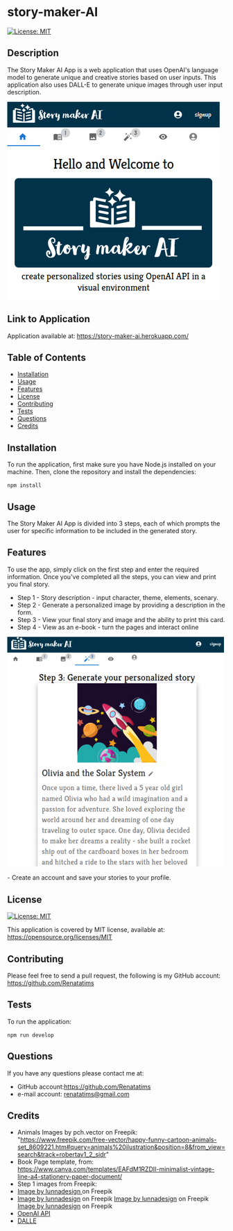 # story-maker-AI

[![License: MIT](https://img.shields.io/badge/License-MIT-blue.svg)](https://opensource.org/licenses/MIT)

## Description

The Story Maker AI App is a web application that uses OpenAI's language model to generate unique and creative stories based on user inputs. This application also uses DALL-E to generate unique images through user input description.

![Story Maker AI App Screenshot](/client/src/assets/screenshots/preview1.PNG)

## Link to Application
Application available at: https://story-maker-ai.herokuapp.com/

## Table of Contents

- [Installation](#installation)
- [Usage](#usage)
- [Features](#features)
- [License](#license)
- [Contributing](#contributing)
- [Tests](#tests)
- [Questions](#questions)
- [Credits](#credits)

## Installation

To run the application, first make sure you have Node.js installed on your machine. Then, clone the repository and install the dependencies:

```
npm install
```

## Usage

The Story Maker AI App is divided into 3 steps, each of which prompts the user for specific information to be included in the generated story.

## Features

To use the app, simply click on the first step and enter the required information. Once you've completed all the steps, you can view and print you final story.

- Step 1 - Story description - input character, theme, elements, scenary.
- Step 2 - Generate a personalized image by providing a description in the form.
- Step 3 - View your final story and image and the ability to print this card.
- Step 4 - View as an e-book - turn the pages and interact online
<p>
  <img src="./client/src/assets/screenshots/preview2.PNG" alt="Story Maker AI App Screenshot" width="500" />
</p>
- Create an account and save your stories to your profile.

## License

[![License: MIT](https://img.shields.io/badge/License-MIT-blue.svg)](https://opensource.org/licenses/MIT)

This application is covered by MIT license, available at:
https://opensource.org/licenses/MIT

## Contributing

Please feel free to send a pull request, the following is my GitHub account: https://github.com/Renatatims

## Tests

To run the application: 
```` 
npm run develop
````

## Questions

If you have any questions please contact me at:

- GitHub account:https://github.com/Renatatims
- e-mail account: renatatims@gmail.com

## Credits

- Animals Images by pch.vector on Freepik: "https://www.freepik.com/free-vector/happy-funny-cartoon-animals-set_8609221.htm#query=animals%20ilustration&position=8&from_view=search&track=robertav1_2_sidr"
- Book Page template, from: https://www.canva.com/templates/EAFdM1RZDII-minimalist-vintage-line-a4-stationery-paper-document/
- Step 1 images from Freepik:
- <a href="https://www.freepik.com/free-vector/happy-girl-with-butterfly_8171966.htm#&position=2&from_view=author">Image by lunnadesign </a> on Freepik
- <a href="https://www.freepik.com/free-vector/girl-anddog_17430905.htm#query=mother&position=22&from_view=author">Image by lunnadesign</a> on Freepik
<a href="https://www.freepik.com/free-vector/menina-flor_15575363.htm#query=little%20girl&position=15&from_view=author">Image by lunnadesign</a> on Freepik
<a href="https://www.freepik.com/free-vector/girl-holding-flower_16866334.htm#query=little%20girl&position=10&from_view=author">Image by lunnadesign</a> on Freepik
- [OpenAI API](https://openai.com/)
- [DALLE ](https://openai.com/dall-e/)
